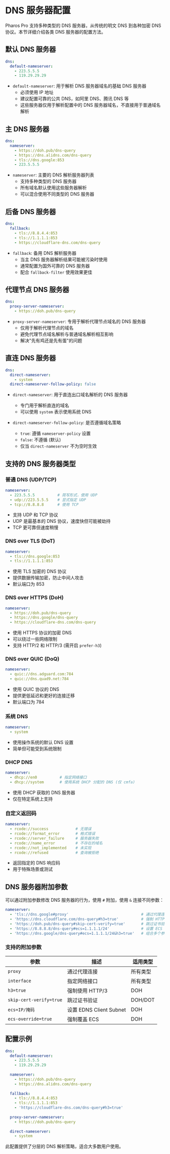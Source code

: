 # DNS 服务器配置

Pharos Pro 支持多种类型的 DNS 服务器，从传统的明文 DNS 到各种加密 DNS 协议。本节详细介绍各类 DNS 服务器的配置方法。

## 默认 DNS 服务器

```yaml
dns:
  default-nameserver:
    - 223.5.5.5
    - 119.29.29.29
```

- `default-nameserver`: 用于解析 DNS 服务器域名的基础 DNS 服务器
  - 必须使用 IP 地址
  - 建议配置可靠的公共 DNS，如阿里 DNS、腾讯 DNS 等
  - 这些服务器仅用于解析配置中的 DNS 服务器域名，不直接用于普通域名解析

## 主 DNS 服务器

```yaml
dns:
  nameserver:
    - https://doh.pub/dns-query
    - https://dns.alidns.com/dns-query
    - tls://dns.google:853
    - 223.5.5.5
```

- `nameserver`: 主要的 DNS 解析服务器列表
  - 支持多种类型的 DNS 服务器
  - 所有域名默认使用这些服务器解析
  - 可以混合使用不同类型的 DNS 服务器

## 后备 DNS 服务器

```yaml
dns:
  fallback:
    - tls://8.8.4.4:853
    - tls://1.1.1.1:853
    - https://cloudflare-dns.com/dns-query
```

- `fallback`: 备用 DNS 解析服务器
  - 当主 DNS 服务器解析结果可能被污染时使用
  - 通常配置为国外可靠的 DNS 服务器
  - 配合 `fallback-filter` 使用效果更佳

## 代理节点 DNS 服务器

```yaml
dns:
  proxy-server-nameserver:
    - https://doh.pub/dns-query
```

- `proxy-server-nameserver`: 专用于解析代理节点域名的 DNS 服务器
  - 仅用于解析代理节点的域名
  - 避免代理节点域名解析与普通域名解析相互影响
  - 解决"先有鸡还是先有蛋"的问题

## 直连 DNS 服务器

```yaml
dns:
  direct-nameserver:
    - system
  direct-nameserver-follow-policy: false
```

- `direct-nameserver`: 用于直连出口域名解析的 DNS 服务器
  - 专门用于解析直连的域名
  - 可以使用 `system` 表示使用系统 DNS

- `direct-nameserver-follow-policy`: 是否遵循域名策略
  - `true`: 遵循 `nameserver-policy` 设置
  - `false`: 不遵循 (默认)
  - 仅当 `direct-nameserver` 不为空时生效

## 支持的 DNS 服务器类型

### 普通 DNS (UDP/TCP)

```yaml
nameserver:
  - 223.5.5.5          # 简写形式，使用 UDP
  - udp://223.5.5.5    # 显式指定 UDP
  - tcp://8.8.8.8      # 使用 TCP
```

- 支持 UDP 和 TCP 协议
- UDP 是最基本的 DNS 协议，速度快但可能被劫持
- TCP 更可靠但速度稍慢

### DNS over TLS (DoT)

```yaml
nameserver:
  - tls://dns.google:853
  - tls://1.1.1.1:853
```

- 使用 TLS 加密的 DNS 协议
- 提供数据传输加密，防止中间人攻击
- 默认端口为 853

### DNS over HTTPS (DoH)

```yaml
nameserver:
  - https://doh.pub/dns-query
  - https://dns.google/dns-query
  - https://cloudflare-dns.com/dns-query
```

- 使用 HTTPS 协议的加密 DNS
- 可以绕过一些网络限制
- 支持 HTTP/2 和 HTTP/3 (需开启 `prefer-h3`)

### DNS over QUIC (DoQ)

```yaml
nameserver:
  - quic://dns.adguard.com:784
  - quic://dns.quad9.net:784
```

- 使用 QUIC 协议的 DNS
- 提供更低延迟和更好的连接迁移
- 默认端口为 784

### 系统 DNS

```yaml
nameserver:
  - system
```

- 使用操作系统的默认 DNS 设置
- 简单但可能受到系统限制

### DHCP DNS

```yaml
nameserver:
  - dhcp://en0          # 指定网络接口
  - dhcp://system       # 使用系统 DHCP 分配的 DNS (仅 cmfa)
```

- 使用 DHCP 获取的 DNS 服务器
- 仅在特定系统上支持

### 自定义返回码

```yaml
nameserver:
  - rcode://success            # 无错误
  - rcode://format_error       # 格式错误
  - rcode://server_failure     # 服务器失败
  - rcode://name_error         # 不存在的域名
  - rcode://not_implemented    # 未实现
  - rcode://refused            # 查询被拒绝
```

- 返回指定的 DNS 响应码
- 用于特殊场景或测试

## DNS 服务器附加参数

可以通过附加参数修改 DNS 服务器的行为，使用 `#` 附加，使用 `&` 连接不同参数：

```yaml
nameserver:
  - 'tls://dns.google#proxy'                                # 通过代理连接
  - 'https://dns.cloudflare.com/dns-query#h3=true'          # 强制 HTTP/3
  - 'https://doh.pub/dns-query#skip-cert-verify=true'       # 跳过证书验证
  - 'https://8.8.8.8/dns-query#ecs=1.1.1.1/24'              # 设置 ECS
  - 'https://dns.google/dns-query#ecs=1.1.1.1/24&h3=true'   # 组合多个参数
```

### 支持的附加参数

| 参数 | 描述 | 适用类型 |
|------|------|---------|
| `proxy` | 通过代理连接 | 所有类型 |
| `interface` | 指定网络接口 | 所有类型 |
| `h3=true` | 强制使用 HTTP/3 | DOH |
| `skip-cert-verify=true` | 跳过证书验证 | DOH/DOT |
| `ecs=IP/掩码` | 设置 EDNS Client Subnet | DOH |
| `ecs-override=true` | 强制覆盖 ECS | DOH |

## 配置示例

```yaml
dns:
  default-nameserver:
    - 223.5.5.5
    - 119.29.29.29
  
  nameserver:
    - https://doh.pub/dns-query
    - https://dns.alidns.com/dns-query
  
  fallback:
    - tls://8.8.4.4:853
    - tls://1.1.1.1:853
    - 'https://cloudflare-dns.com/dns-query#h3=true'
  
  proxy-server-nameserver:
    - https://doh.pub/dns-query
  
  direct-nameserver:
    - system
```

此配置提供了分层的 DNS 解析策略，适合大多数用户使用。 